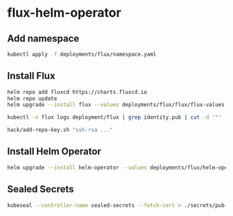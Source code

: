 # flux-helm-operator

## Add namespace

```bash
kubectl apply -f deployments/flux/namespace.yaml
```

## Install Flux

```bash
helm repo add fluxcd https://charts.fluxcd.io
helm repo update
helm upgrade --install flux --values deployments/flux/flux/flux-values.yaml --namespace flux fluxcd/flux

kubectl -n flux logs deployment/flux | grep identity.pub | cut -d '"' -f2

hack/add-repo-key.sh "ssh-rsa ..."
```

## Install Helm Operator

```bash
helm upgrade --install helm-operator --values deployments/flux/helm-operator/helm-operator-values.yaml --namespace flux fluxcd/helm-operator
```

## Sealed Secrets

```bash
kubeseal --controller-name sealed-secrets --fetch-cert > ./secrets/pub-cert.pem
```
